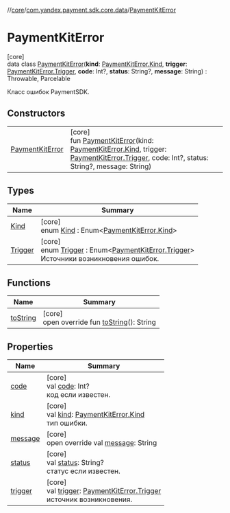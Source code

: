 //[core](../../../index.md)/[com.yandex.payment.sdk.core.data](../index.md)/[PaymentKitError](index.md)

# PaymentKitError

[core]\
data class [PaymentKitError](index.md)(**kind**: [PaymentKitError.Kind](-kind/index.md), **trigger**: [PaymentKitError.Trigger](-trigger/index.md), **code**: Int?, **status**: String?, **message**: String) : Throwable, Parcelable

Класс ошибок PaymentSDK.

## Constructors

| | |
|---|---|
| [PaymentKitError](-payment-kit-error.md) | [core]<br>fun [PaymentKitError](-payment-kit-error.md)(kind: [PaymentKitError.Kind](-kind/index.md), trigger: [PaymentKitError.Trigger](-trigger/index.md), code: Int?, status: String?, message: String) |

## Types

| Name | Summary |
|---|---|
| [Kind](-kind/index.md) | [core]<br>enum [Kind](-kind/index.md) : Enum<[PaymentKitError.Kind](-kind/index.md)> |
| [Trigger](-trigger/index.md) | [core]<br>enum [Trigger](-trigger/index.md) : Enum<[PaymentKitError.Trigger](-trigger/index.md)> <br>Источники возникновения ошибок. |

## Functions

| Name | Summary |
|---|---|
| [toString](to-string.md) | [core]<br>open override fun [toString](to-string.md)(): String |

## Properties

| Name | Summary |
|---|---|
| [code](code.md) | [core]<br>val [code](code.md): Int?<br>код если известен. |
| [kind](kind.md) | [core]<br>val [kind](kind.md): [PaymentKitError.Kind](-kind/index.md)<br>тип ошибки. |
| [message](message.md) | [core]<br>open override val [message](message.md): String |
| [status](status.md) | [core]<br>val [status](status.md): String?<br>статус если известен. |
| [trigger](trigger.md) | [core]<br>val [trigger](trigger.md): [PaymentKitError.Trigger](-trigger/index.md)<br>источник возникновения. |
